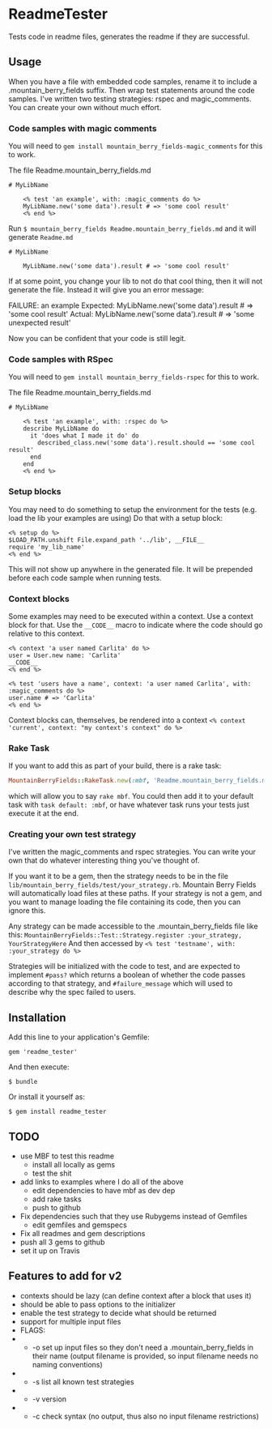 # ReadmeTester

Tests code in readme files, generates the readme if they are successful.

## Usage

When you have a file with embedded code samples, rename it to include a .mountain_berry_fields suffix.
Then wrap test statements around the code samples. I've written two testing strategies: rspec and magic_comments.
You can create your own without much effort.


### Code samples with magic comments

You will need to `gem install mountain_berry_fields-magic_comments` for this to work.

The file Readme.mountain_berry_fields.md

    # MyLibName

        <% test 'an example', with: :magic_comments do %>
        MyLibName.new('some data').result # => 'some cool result'
        <% end %>

Run `$ mountain_berry_fields Readme.mountain_berry_fields.md` and it will generate `Readme.md`

    # MyLibName

        MyLibName.new('some data').result # => 'some cool result'

If at some point, you change your lib to not do that cool thing, then it will not generate the file.
Instead it will give you an error message:

FAILURE: an example
Expected: MyLibName.new('some data').result # => 'some cool result'
Actual:   MyLibName.new('some data').result # => 'some unexpected result'

Now you can be confident that your code is still legit.

### Code samples with RSpec

You will need to `gem install mountain_berry_fields-rspec` for this to work.

The file Readme.mountain_berry_fields.md

    # MyLibName

        <% test 'an example', with: :rspec do %>
        describe MyLibName do
          it 'does what I made it do' do
            described_class.new('some data').result.should == 'some cool result'
          end
        end
        <% end %>

### Setup blocks

You may need to do something to setup the environment for the tests (e.g. load the lib your examples are using)
Do that with a setup block:

    <% setup do %>
    $LOAD_PATH.unshift File.expand_path '../lib', __FILE__
    require 'my_lib_name'
    <% end %>

This will not show up anywhere in the generated file. It will be prepended before each code sample when running tests.

### Context blocks

Some examples may need to be executed within a context. Use a context block for that.
Use the `__CODE__` macro to indicate where the code should go relative to this context.

    <% context 'a user named Carlita' do %>
    user = User.new name: 'Carlita'
    __CODE__
    <% end %>

    <% test 'users have a name', context: 'a user named Carlita', with: :magic_comments do %>
    user.name # => 'Carlita'
    <% end %>

Context blocks can, themselves, be rendered into a context `<% context 'current', context: "my context's context" do %>`

### Rake Task

If you want to add this as part of your build, there is a rake task:

```ruby
MountainBerryFields::RakeTask.new(:mbf, 'Readme.mountain_berry_fields.md')
```

which will allow you to say `rake mbf`. You could then add it to your default task with
`task default: :mbf`, or have whatever task runs your tests just execute it at the end.

### Creating your own test strategy

I've written the magic_comments and rspec strategies. You can write your own that do
whatever interesting thing you've thought of.

If you want it to be a gem, then the strategy needs to be in the file
`lib/mountain_berry_fields/test/your_strategy.rb`. Mountain Berry Fields
will automatically load files at these paths. If your strategy is not a gem,
and you want to manage loading the file containing its code, then you can ignore this.

Any strategy can be made accessible to the .mountain_berry_fields file like this:
`MountainBerryFields::Test::Strategy.register :your_strategy, YourStrategyHere`
And then accessed by `<% test 'testname', with: :your_strategy do %>`

Strategies will be initialized with the code to test, and are expected to
implement `#pass?` which returns a boolean of whether the code passes according
to that strategy, and `#failure_message` which will used to describe why the spec
failed to users.


## Installation

Add this line to your application's Gemfile:

    gem 'readme_tester'

And then execute:

    $ bundle

Or install it yourself as:

    $ gem install readme_tester

## TODO
* use MBF to test this readme
  - install all locally as gems
  - test the shit
* add links to examples where I do all of the above
  - edit dependencies to have mbf as dev dep
  - add rake tasks
  - push to github
* Fix dependencies such that they use Rubygems instead of Gemfiles
  - edit gemfiles and gemspecs
* Fix all readmes and gem descriptions
* push all 3 gems to github
* set it up on Travis

## Features to add for v2
* contexts should be lazy (can define context after a block that uses it)
* should be able to pass options to the initializer
* enable the test strategy to decide what should be returned
* support for multiple input files
* FLAGS:
* * -o set up input files so they don't need a .mountain_berry_fields in their name (output filename is provided, so input filename needs no naming conventions)
* * -s list all known test strategies
* * -v version
* * -c check syntax (no output, thus also no input filename restrictions)
